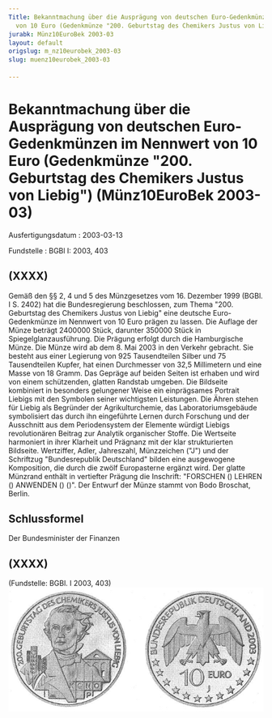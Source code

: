 ```yaml
---
Title: Bekanntmachung über die Ausprägung von deutschen Euro-Gedenkmünzen im Nennwert
  von 10 Euro (Gedenkmünze "200. Geburtstag des Chemikers Justus von Liebig")
jurabk: Münz10EuroBek 2003-03
layout: default
origslug: m_nz10eurobek_2003-03
slug: muenz10eurobek_2003-03

---
```


# Bekanntmachung über die Ausprägung von deutschen Euro-Gedenkmünzen im Nennwert von 10 Euro (Gedenkmünze "200. Geburtstag des Chemikers Justus von Liebig") (Münz10EuroBek 2003-03)

Ausfertigungsdatum
:   2003-03-13

Fundstelle
:   BGBl I: 2003, 403



## (XXXX)

Gemäß den §§ 2, 4 und 5 des Münzgesetzes vom 16. Dezember 1999 (BGBl. I S. 2402) hat die Bundesregierung beschlossen, zum Thema "200. Geburtstag des Chemikers Justus von Liebig" eine deutsche Euro-Gedenkmünze im Nennwert von 10 Euro prägen zu lassen.
Die Auflage der Münze beträgt 2400000 Stück, darunter 350000 Stück in Spiegelglanzausführung. Die Prägung erfolgt durch die Hamburgische Münze. Die Münze wird ab dem 8. Mai 2003 in den Verkehr gebracht. Sie besteht aus einer Legierung von 925 Tausendteilen Silber und 75 Tausendteilen Kupfer, hat einen Durchmesser von 32,5 Millimetern und eine Masse von 18 Gramm. Das Gepräge auf beiden Seiten ist erhaben und wird von einem schützenden, glatten Randstab umgeben.
Die Bildseite kombiniert in besonders gelungener Weise ein einprägsames Portrait Liebigs mit den Symbolen seiner wichtigsten Leistungen. Die Ähren stehen für Liebig als Begründer der Agrikulturchemie, das Laboratoriumsgebäude symbolisiert das durch ihn eingeführte Lernen durch Forschung und der Ausschnitt aus dem Periodensystem der Elemente würdigt Liebigs revolutionären Beitrag zur Analytik organischer Stoffe.
Die Wertseite harmoniert in ihrer Klarheit und Prägnanz mit der klar strukturierten Bildseite. Wertziffer, Adler, Jahreszahl, Münzzeichen ("J") und der Schriftzug "Bundesrepublik Deutschland" bilden eine ausgewogene Komposition, die durch die zwölf Europasterne ergänzt wird.
Der glatte Münzrand enthält in vertiefter Prägung die Inschrift:
"FORSCHEN () LEHREN () ANWENDEN () ()".
Der Entwurf der Münze stammt von Bodo Broschat, Berlin.


## Schlussformel

Der Bundesminister der Finanzen


## (XXXX)

(Fundstelle: BGBl. I 2003, 403)
![bgbl1_2003_j0403_0010.jpg](bgbl1_2003_j0403_0010.jpg)
